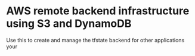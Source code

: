 # AWS remote backend infrastructure using S3 and DynamoDB

Use this to create and manage the tfstate backend for other applications your 